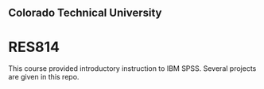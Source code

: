 ## Colorado Technical University
  # RES814
This course provided introductory instruction to IBM SPSS. Several projects are given in this repo.
